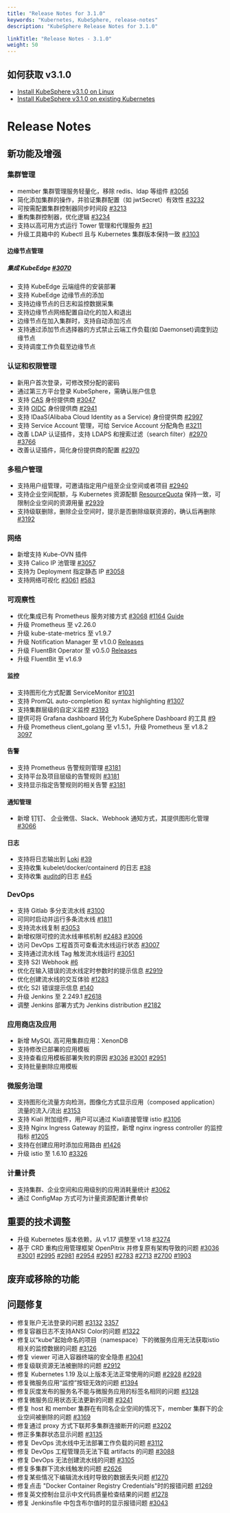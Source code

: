 ```yaml
---
title: "Release Notes for 3.1.0"
keywords: "Kubernetes, KubeSphere, release-notes"
description: "KubeSphere Release Notes for 3.1.0"

linkTitle: "Release Notes - 3.1.0"
weight: 50
---
```


## 如何获取 v3.1.0

- [Install KubeSphere v3.1.0 on Linux](https://github.com/kubesphere/kubekey)
- [Install KubeSphere v3.1.0 on existing Kubernetes](https://github.com/kubesphere/ks-installer)

# Release Notes

## 新功能及增强
### 集群管理
 - member 集群管理服务轻量化，移除 redis、ldap 等组件 [#3056](https://github.com/kubesphere/kubesphere/issues/3056)
 - 简化添加集群的操作，并验证集群配置（如 jwtSecret）有效性 [#3232](https://github.com/kubesphere/kubesphere/issues/3232)
 - 可按需配置集群控制器同步时间段 [#3213](https://github.com/kubesphere/kubesphere/issues/3213)
 - 重构集群控制器，优化逻辑  [#3234](https://github.com/kubesphere/kubesphere/issues/3234)
 - 支持以高可用方式运行 Tower 管理和代理服务 [#31](https://github.com/kubesphere/tower/issues/31)
 - 升级工具箱中的 Kubectl 且与 Kubernetes 集群版本保持一致 [#3103](https://github.com/kubesphere/kubesphere/issues/3103)

#### 边缘节点管理
##### 集成 KubeEdge [#3070](https://github.com/kubesphere/kubesphere/issues/3070)

 - 支持 KubeEdge 云端组件的安装部署
 - 支持 KubeEdge 边缘节点的添加
 - 支持边缘节点的日志和监控数据采集
 - 支持边缘节点网络配置自动化的加入和退出
 - 边缘节点在加入集群时，支持自动添加污点
 - 支持通过添加节点选择器的方式禁止云端工作负载(如 Daemonset)调度到边缘节点
- 支持调度工作负载至边缘节点

### 认证和权限管理
 - 新用户首次登录，可修改预分配的密码
 - 通过第三方平台登录 KubeSphere，需确认账户信息
 - 支持 [CAS](https://apereo.github.io/cas/5.0.x/protocol/CAS-Protocol-Specification.html) 身份提供商 [#3047](https://github.com/kubesphere/kubesphere/issues/3047)
 - 支持 [OIDC](https://openid.net/specs/openid-connect-core-1_0.html) 身份提供商 [#2941](https://github.com/kubesphere/kubesphere/issues/2941)
 - 支持 IDaaS(Alibaba Cloud Identity as a Service) 身份提供商 [#2997](https://github.com/kubesphere/kubesphere/pull/2997)
 - 支持 Service Account 管理，可给 Service Account 分配角色 [#3211](https://github.com/kubesphere/kubesphere/issues/3211)
 - 改善 LDAP 认证插件，支持 LDAPS 和搜索过滤（search filter）[#2970](https://github.com/kubesphere/kubesphere/issues/2970) [#3766](https://github.com/kubesphere/kubesphere/issues/3766)
 - 改善认证插件，简化身份提供商的配置 [#2970](https://github.com/kubesphere/kubesphere/issues/2970)


### 多租户管理
 - 支持用户组管理，可邀请指定用户组至企业空间或者项目 [#2940](https://github.com/kubesphere/kubesphere/issues/2940)
 - 支持企业空间配额，与 Kubernetes 资源配额 [ResourceQuota](https://kubernetes.io/docs/concepts/policy/resource-quotas/) 保持一致，可限制企业空间的资源用量 [#2939](https://github.com/kubesphere/kubesphere/issues/2939)
 - 支持级联删除，删除企业空间时，提示是否删除级联资源的，确认后再删除 [#3192](https://github.com/kubesphere/kubesphere/issues/3192)

### 网络
 - 新增支持 Kube-OVN 插件
 - 支持 Calico IP 池管理 [#3057](https://github.com/kubesphere/kubesphere/issues/3057)
 - 支持为 Deployment 指定静态 IP [#3058](https://github.com/kubesphere/kubesphere/issues/3058)
 - 支持网络可视化 [#3061](https://github.com/kubesphere/kubesphere/issues/3061) [#583](https://github.com/kubesphere/kubesphere/issues/583)

### 可观察性
 - 优化集成已有 Prometheus 服务对接方式 [#3068](https://github.com/kubesphere/kubesphere/issues/3068) [#1164](https://github.com/kubesphere/ks-installer/pull/1164) [Guide](https://kubesphere.io/docs/faq/observability/byop/)
 - 升级 Prometheus 至 v2.26.0
 - 升级 kube-state-metrics 至 v1.9.7
 - 升级 Notification Manager 至 v1.0.0 [Releases](https://github.com/kubesphere/notification-manager/releases)
 - 升级 FluentBit Operator 至 v0.5.0 [Releases](https://github.com/kubesphere/fluentbit-operator/releases)
 - 升级 FluentBit 至 v1.6.9

#### 监控
 - 支持图形化方式配置 ServiceMonitor [#1031](https://github.com/kubesphere/console/pull/1301) 
 - 支持 PromQL auto-completion 和 syntax highlighting [#1307](https://github.com/kubesphere/console/pull/1307)
 - 支持集群层级的自定义监控 [#3193](https://github.com/kubesphere/kubesphere/pull/3193)
 - 提供可将 Grafana dashboard 转化为 KubeSphere Dashboard 的工具 [#9](https://github.com/kubesphere/monitoring-dashboard/pull/9)
 - 升级 Prometheus client_golang 至 v1.5.1，升级 Prometheus 至 v1.8.2 [3097](https://github.com/kubesphere/kubesphere/pull/3097)

#### 告警
 - 支持 Prometheus 告警规则管理 [#3181](https://github.com/kubesphere/kubesphere/pull/3181)
 - 支持平台及项目层级的告警规则 [#3181](https://github.com/kubesphere/kubesphere/pull/3181)
 - 支持显示指定告警规则的相关告警 [#3181](https://github.com/kubesphere/kubesphere/pull/3181)

#### 通知管理 
 - 新增 钉钉、 企业微信、Slack、Webhook 通知方式，其提供图形化管理[#3066](https://github.com/kubesphere/kubesphere/issues/3066)

#### 日志
 - 支持将日志输出到 [Loki](https://github.com/kubesphere/fluentbit-operator/blob/master/docs/plugins/output/loki.md) [#39](https://github.com/kubesphere/fluentbit-operator/pull/39)
 - 支持收集 kubelet/docker/containerd 的日志 [#38](https://github.com/kubesphere/fluentbit-operator/pull/38)
 - 支持收集 [auditd](https://github.com/kubesphere/fluentbit-operator#auditd)的日志 [#45](https://github.com/kubesphere/fluentbit-operator/pull/45)

### DevOps
 - 支持 Gitlab 多分支流水线 [#3100](https://github.com/kubesphere/kubesphere/issues/3100)
 - 可同时启动并运行多条流水线 [#1811](https://github.com/kubesphere/kubesphere/issues/1811)
 - 支持流水线复制 [#3053](https://github.com/kubesphere/kubesphere/issues/3053)
 - 新增权限可控的流水线审核机制 [#2483](https://github.com/kubesphere/kubesphere/issues/2483) [#3006](https://github.com/kubesphere/kubesphere/issues/3006)
 - 访问 DevOps 工程首页可查看流水线运行状态 [#3007](https://github.com/kubesphere/kubesphere/issues/3007)
 - 支持通过流水线 Tag 触发流水线运行 [#3051](https://github.com/kubesphere/kubesphere/issues/3051)
 - 支持 S2I Webhook [#6](https://github.com/kubesphere/s2ioperator/issues/6)
 - 优化在输入错误的流水线定时参数时的提示信息 [#2919](https://github.com/kubesphere/kubesphere/issues/2919)
 - 优化创建流水线的交互体验 [#1283](https://github.com/kubesphere/console/issues/1283)
 - 优化 S2I 错误提示信息 [#140](https://github.com/kubesphere/s2ioperator/issues/140)
 - 升级 Jenkins 至 2.249.1 [#2618](https://github.com/kubesphere/kubesphere/issues/2618)
 - 调整 Jenkins 部署方式为 Jenkins distribution [#2182](https://github.com/kubesphere/kubesphere/issues/2182)

### 应用商店及应用
 - 新增 MySQL 高可用集群应用：XenonDB
 - 支持修改已部署的应用模板
 - 支持查看应用模板部署失败的原因 [#3036](https://github.com/kubesphere/kubesphere/issues/3036) [#3001](https://github.com/kubesphere/kubesphere/issues/3001) [#2951](https://github.com/kubesphere/kubesphere/issues/2951) 
 - 支持批量删除应用模板

### 微服务治理
 - 支持图形化流量方向检测，图像化方式显示应用（composed application）流量的流入/流出 [#3153](https://github.com/kubesphere/kubesphere/issues/3153)
 - 支持 Kiali 附加组件，用户可以通过 Kiali直接管理 istio [#3106](https://github.com/kubesphere/kubesphere/issues/3106)
 - 支持 Nginx Ingress Gateway 的监控，新增 nginx ingress controller 的监控指标 [#1205](https://github.com/kubesphere/ks-installer/pull/1205)
 - 支持在创建应用时添加应用路由 [#1426](https://github.com/kubesphere/console/issues/1426) 
 - 升级 istio 至 1.6.10 [#3326](https://github.com/kubesphere/kubesphere/issues/3236)

### 计量计费
 - 支持集群、企业空间和应用级别的应用消耗量统计 [#3062](https://github.com/kubesphere/kubesphere/issues/3062)
 - 通过 ConfigMap 方式可为计量资源配置计费单价

## 重要的技术调整
 - 升级 Kubernetes 版本依赖，从 v1.17 调整至 v1.18 [#3274](https://github.com/kubesphere/kubesphere/issues/3274)
 - 基于 CRD 重构应用管理框架 OpenPitrix 并修复原有架构导致的问题 [#3036](https://github.com/kubesphere/kubesphere/issues/3036) [#3001](https://github.com/kubesphere/kubesphere/issues/3001) [#2995](https://github.com/kubesphere/kubesphere/issues/2995) [#2981](https://github.com/kubesphere/kubesphere/issues/2981) [#2954](https://github.com/kubesphere/kubesphere/issues/2954) [#2951](https://github.com/kubesphere/kubesphere/issues/2951) [#2783](https://github.com/kubesphere/kubesphere/issues/2783) [#2713](https://github.com/kubesphere/kubesphere/issues/2713) [#2700](https://github.com/kubesphere/kubesphere/issues/2700) [#1903](https://github.com/kubesphere/kubesphere/issues/1903) 

## 废弃或移除的功能

## 问题修复
- 修复账户无法登录的问题 [#3132](https://github.com/kubesphere/kubesphere/issues/3132) [3357](https://github.com/kubesphere/kubesphere/issues/3357)
- 修复容器日志不支持ANSI Color的问题 [#1322](https://github.com/kubesphere/kubesphere/issues/3044)
- 修复以“kube”起始命名的项目（namespace）下的微服务应用无法获取istio 相关的监控数据的问题 [#3126](https://github.com/kubesphere/kubesphere/issues/3162) 
- 修复 viewer 可进入容器终端的安全隐患 [#3041](https://github.com/kubesphere/kubesphere/issues/3041)
- 修复级联资源无法被删除的问题 [#2912](https://github.com/kubesphere/kubesphere/issues/2912)
- 修复 Kubernetes 1.19 及以上版本无法正常使用的问题 [#2928](https://github.com/kubesphere/kubesphere/issues/2928) [#2928](https://github.com/kubesphere/kubesphere/issues/2928)
- 修复微服务应用“监控”按钮无效的问题 [#1394](https://github.com/kubesphere/console/issues/1394)
- 修复灰度发布的服务名不能与微服务应用的标签名相同的问题 [#3128](https://github.com/kubesphere/kubesphere/issues/3128)
- 修复微服务应用状态无法更新的问题 [#3241](https://github.com/kubesphere/kubesphere/issues/3241)
- 修复 host 和 member 集群在有同名企业空间的情况下，member 集群下的企业空间被删除的问题 [#3169](https://github.com/kubesphere/kubesphere/issues/3169)
- 修复通过 proxy 方式下联邦多集群连接断开的问题 [#3202](https://github.com/kubesphere/kubesphere/pull/3203)
- 修正多集群状态显示问题 [#3135](https://github.com/kubesphere/kubesphere/issues/3135)
- 修复 DevOps 流水线中无法部署工作负载的问题 [#3112](https://github.com/kubesphere/kubesphere/issues/3112)
- 修复 DevOps 工程管理员无法下载 artifacts 的问题 [#3088](https://github.com/kubesphere/kubesphere/issues/3083)
- 修复 DevOps 无法创建流水线的问题 [#3105](https://github.com/kubesphere/kubesphere/issues/3105)
- 修复多集群下流水线触发的问题 [#2626](https://kubesphere.com.cn/forum/d/2626-webhook-jenkins)
- 修复某些情况下编辑流水线时导致的数据丢失问题 [#1270](https://github.com/kubesphere/console/issues/1270)
- 修复点击 "Docker Container Registry Credentials"时的报错问题 [#1269](https://github.com/kubesphere/console/issues/1269)
- 修复英文控制台显示中文代码质量检查结果的问题 [#1278](https://github.com/kubesphere/console/issues/1278)
- 修复 Jenkinsfile 中包含布尔值时的显示报错问题 [#3043](https://github.com/kubesphere/kubesphere/issues/3043)